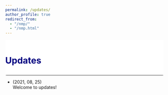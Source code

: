 ```yaml
---
permalink: /updates/
author_profile: true
redirect_from: 
  - "/nmp/"
  - "/nmp.html"
---
```


<div style="display: block;background-color:white;position: sticky;top: 0px; padding: 10px 0px 10px 0px;box-shadow: 0 4px 2px -2px gray;z-index: 1;"> 
  <h1 style="color:#000080"> Updates </h1> </div>
  
  
  * (2021, 08, 25) <br>
    Welcome to updates!
